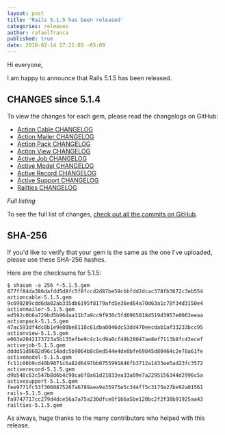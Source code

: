 ```yaml
---
layout: post
title: 'Rails 5.1.5 has been released'
categories: releases
author: rafaelfranca
published: true
date: 2018-02-14 17:21:03 -05:00
---
```

Hi everyone,

I am happy to announce that Rails 5.1.5 has been released.


## CHANGES since 5.1.4

To view the changes for each gem, please read the changelogs on GitHub:

* [Action Cable CHANGELOG](https://github.com/rails/rails/blob/v5.1.5/actioncable/CHANGELOG.md)
* [Action Mailer CHANGELOG](https://github.com/rails/rails/blob/v5.1.5/actionmailer/CHANGELOG.md)
* [Action Pack CHANGELOG](https://github.com/rails/rails/blob/v5.1.5/actionpack/CHANGELOG.md)
* [Action View CHANGELOG](https://github.com/rails/rails/blob/v5.1.5/actionview/CHANGELOG.md)
* [Active Job CHANGELOG](https://github.com/rails/rails/blob/v5.1.5/activejob/CHANGELOG.md)
* [Active Model CHANGELOG](https://github.com/rails/rails/blob/v5.1.5/activemodel/CHANGELOG.md)
* [Active Record CHANGELOG](https://github.com/rails/rails/blob/v5.1.5/activerecord/CHANGELOG.md)
* [Active Support CHANGELOG](https://github.com/rails/rails/blob/v5.1.5/activesupport/CHANGELOG.md)
* [Railties CHANGELOG](https://github.com/rails/rails/blob/v5.1.5/railties/CHANGELOG.md)

*Full listing*

To see the full list of changes, [check out all the commits on
GitHub](https://github.com/rails/rails/compare/v5.1.4...v5.1.5).

## SHA-256

If you'd like to verify that your gem is the same as the one I've uploaded,
please use these SHA-256 hashes.

Here are the checksums for 5.1.5:

```
$ shasum -a 256 *-5.1.5.gem
877ff84da386dafdd5d8fc5f8fccd2d87be59cbbfdd2dcac378fb3672c3eb554  actioncable-5.1.5.gem
9c690209cdd6da82ab335db6195f8179afd5e36ed64a70d63a1c78f34d3150e4  actionmailer-5.1.5.gem
ed592c0b6a729bd5b96daa11b7a9cc9f930c5fd69650184519d3957e0063eeaa  actionpack-5.1.5.gem
47ac593df4dc8b1e9e80be8118c61dba0046dc53dd470eecdab1af33233bcc95  actionview-5.1.5.gem
e063e2042173723a5b135efbe9c4c1cd9a0cf49b28047ae8ef7113b8fc43ecef  activejob-5.1.5.gem
dddd51d8682d96c14adc5b9064b8c8ed544e4de8bfe69845d80464c2e78a61fe  activemodel-5.1.5.gem
fc11c06b9cd40b9871c6a82d6497bb0755991846fb3712a1433ee5ad23fc3572  activerecord-5.1.5.gem
d9b548c63c547b8d6b4c98ca6f8a61d21833ea33a09e7a2295156344d2996c5a  activesupport-5.1.5.gem
fee9771fc53f3060875267a6789aea9e35975e5c344ff5c3175e27be92a01561  rails-5.1.5.gem
fa9747717cc279d4dce56a7a75a230dfce8f166a5be120bc2f2f38b91925aa43  railties-5.1.5.gem
```

As always, huge thanks to the many contributors who helped with this release.

